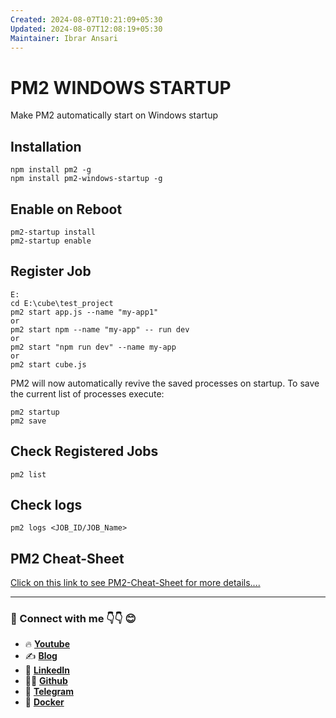 ```yaml
---
Created: 2024-08-07T10:21:09+05:30
Updated: 2024-08-07T12:08:19+05:30
Maintainer: Ibrar Ansari
---
```

# PM2 WINDOWS STARTUP 

Make PM2 automatically start on Windows startup

## Installation
```
npm install pm2 -g
npm install pm2-windows-startup -g
```
## Enable on Reboot
```
pm2-startup install
pm2-startup enable
```
## Register Job
```
E:
cd E:\cube\test_project
pm2 start app.js --name "my-app1"
or
pm2 start npm --name "my-app" -- run dev
or
pm2 start "npm run dev" --name my-app
or
pm2 start cube.js
```
PM2 will now automatically revive the saved processes on startup. To save the current list of processes execute:
```
pm2 startup
pm2 save
```
## Check Registered Jobs
```
pm2 list
```
## Check logs
```
pm2 logs <JOB_ID/JOB_Name>
```
## PM2 Cheat-Sheet
[Click on this link to see PM2-Cheat-Sheet for more details....](https://github.com/meibraransari/pm2-cheatsheet)

---
### 💼 Connect with me 👇👇 😊

- 🔥 [**Youtube**](https://www.youtube.com/@DevOpsinAction?sub_confirmation=1)
- ✍ [**Blog**](https://ibraransari.blogspot.com/)
- 💼 [**LinkedIn**](https://www.linkedin.com/in/ansariibrar/)
- 👨‍💻 [**Github**](https://github.com/meibraransari?tab=repositories)
- 💬 [**Telegram**](https://t.me/DevOpsinActionTelegram)
- 🐳 [**Docker**](https://hub.docker.com/u/ibraransaridocker)
